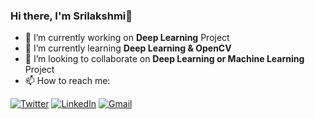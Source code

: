 ### Hi there, I'm Srilakshmi👋

- 🔭 I’m currently working on **Deep Learning** Project
- 🌱 I’m currently learning **Deep Learning & OpenCV**
- 👯 I’m looking to collaborate on **Deep Learning or Machine Learning** Project
- 📫 How to reach me:

[![Twitter][1.2]][1] [![LinkedIn][2.2]][2] [![Gmail][3.2]][3]

<!-- Icons -->

[1.2]: https://img.icons8.com/officexs/2x/twitter.png (twitter icon without padding)
[2.2]: https://img.icons8.com/officexs/2x/linkedin.png (LinkedIn icon without padding)
[3.2]: https://img.icons8.com/officexs/2x/gmail-login.png (Gmail icon without padding)

<!-- Links to my social media accounts -->

[1]: https://twitter.com/Srilakshmikris?s=08
[2]: https://www.linkedin.com/in/srilakshmi411/
[3]: srilakshmikrishna98@gmail.com
